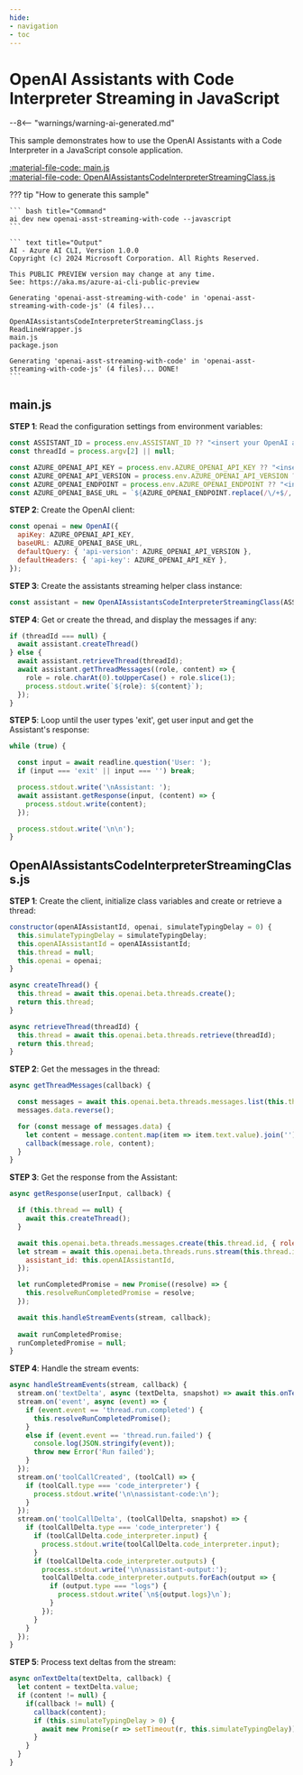 ```yaml
---
hide:
- navigation
- toc
---
```

# OpenAI Assistants with Code Interpreter Streaming in JavaScript

--8<-- "warnings/warning-ai-generated.md"

This sample demonstrates how to use the OpenAI Assistants with a Code Interpreter in a JavaScript console application.

[:material-file-code: main.js](https://raw.githubusercontent.com/robch/book-of-ai/main/docs/samples/openai-asst-streaming-with-code-js/main.js)  
[:material-file-code: OpenAIAssistantsCodeInterpreterStreamingClass.js](https://raw.githubusercontent.com/robch/book-of-ai/main/docs/samples/openai-asst-streaming-with-code-js/OpenAIAssistantsCodeInterpreterStreamingClass.js)  

??? tip "How to generate this sample"

    ``` bash title="Command"
    ai dev new openai-asst-streaming-with-code --javascript
    ```

    ``` text title="Output"
    AI - Azure AI CLI, Version 1.0.0
    Copyright (c) 2024 Microsoft Corporation. All Rights Reserved.

    This PUBLIC PREVIEW version may change at any time.
    See: https://aka.ms/azure-ai-cli-public-preview

    Generating 'openai-asst-streaming-with-code' in 'openai-asst-streaming-with-code-js' (4 files)...

    OpenAIAssistantsCodeInterpreterStreamingClass.js
    ReadLineWrapper.js
    main.js
    package.json

    Generating 'openai-asst-streaming-with-code' in 'openai-asst-streaming-with-code-js' (4 files)... DONE!
    ```


## main.js

**STEP 1**: Read the configuration settings from environment variables:

``` javascript title="main.js"
const ASSISTANT_ID = process.env.ASSISTANT_ID ?? "<insert your OpenAI assistant ID here>";
const threadId = process.argv[2] || null;

const AZURE_OPENAI_API_KEY = process.env.AZURE_OPENAI_API_KEY ?? "<insert your Azure OpenAI API key here>";
const AZURE_OPENAI_API_VERSION = process.env.AZURE_OPENAI_API_VERSION ?? "<insert your Azure OpenAI API version here>";
const AZURE_OPENAI_ENDPOINT = process.env.AZURE_OPENAI_ENDPOINT ?? "<insert your Azure OpenAI endpoint here>";
const AZURE_OPENAI_BASE_URL = `${AZURE_OPENAI_ENDPOINT.replace(/\/+$/, '')}/openai`;
```

**STEP 2**: Create the OpenAI client:

``` javascript title="main.js"
const openai = new OpenAI({
  apiKey: AZURE_OPENAI_API_KEY,
  baseURL: AZURE_OPENAI_BASE_URL,
  defaultQuery: { 'api-version': AZURE_OPENAI_API_VERSION },
  defaultHeaders: { 'api-key': AZURE_OPENAI_API_KEY },
});
```

**STEP 3**: Create the assistants streaming helper class instance:

``` javascript title="main.js"
const assistant = new OpenAIAssistantsCodeInterpreterStreamingClass(ASSISTANT_ID, openai);
```

**STEP 4**: Get or create the thread, and display the messages if any:

``` javascript title="main.js"
if (threadId === null) {
  await assistant.createThread()
} else {
  await assistant.retrieveThread(threadId);
  await assistant.getThreadMessages((role, content) => {
    role = role.charAt(0).toUpperCase() + role.slice(1);
    process.stdout.write(`${role}: ${content}`);
  });
}
```

**STEP 5**: Loop until the user types 'exit', get user input and get the Assistant's response:

``` javascript title="main.js"
while (true) {

  const input = await readline.question('User: ');
  if (input === 'exit' || input === '') break;

  process.stdout.write('\nAssistant: ');
  await assistant.getResponse(input, (content) => {
    process.stdout.write(content);
  });

  process.stdout.write('\n\n');
}
```

## OpenAIAssistantsCodeInterpreterStreamingClass.js

**STEP 1**: Create the client, initialize class variables and create or retrieve a thread:

``` javascript title="OpenAIAssistantsCodeInterpreterStreamingClass.js"
constructor(openAIAssistantId, openai, simulateTypingDelay = 0) {
  this.simulateTypingDelay = simulateTypingDelay;
  this.openAIAssistantId = openAIAssistantId;
  this.thread = null;
  this.openai = openai;
}

async createThread() {
  this.thread = await this.openai.beta.threads.create();
  return this.thread;
}

async retrieveThread(threadId) {
  this.thread = await this.openai.beta.threads.retrieve(threadId);
  return this.thread;
}
```

**STEP 2**: Get the messages in the thread:

``` javascript title="OpenAIAssistantsCodeInterpreterStreamingClass.js"
async getThreadMessages(callback) {

  const messages = await this.openai.beta.threads.messages.list(this.thread.id);
  messages.data.reverse();

  for (const message of messages.data) {
    let content = message.content.map(item => item.text.value).join('') + '\n\n';
    callback(message.role, content);
  }
}
```

**STEP 3**: Get the response from the Assistant:

``` javascript title="OpenAIAssistantsCodeInterpreterStreamingClass.js"
async getResponse(userInput, callback) {

  if (this.thread == null) {
    await this.createThread();
  }

  await this.openai.beta.threads.messages.create(this.thread.id, { role: "user", content: userInput });
  let stream = await this.openai.beta.threads.runs.stream(this.thread.id, {
    assistant_id: this.openAIAssistantId,
  });

  let runCompletedPromise = new Promise((resolve) => {
    this.resolveRunCompletedPromise = resolve;
  });

  await this.handleStreamEvents(stream, callback);
  
  await runCompletedPromise;
  runCompletedPromise = null;
}
```

**STEP 4**: Handle the stream events:

``` javascript title="OpenAIAssistantsCodeInterpreterStreamingClass.js"
async handleStreamEvents(stream, callback) {
  stream.on('textDelta', async (textDelta, snapshot) => await this.onTextDelta(textDelta, callback));
  stream.on('event', async (event) => {
    if (event.event == 'thread.run.completed') {
      this.resolveRunCompletedPromise();
    }
    else if (event.event == 'thread.run.failed') {
      console.log(JSON.stringify(event));
      throw new Error('Run failed');
    }
  });
  stream.on('toolCallCreated', (toolCall) => {
    if (toolCall.type === 'code_interpreter') {
      process.stdout.write('\n\nassistant-code:\n');
    }
  });
  stream.on('toolCallDelta', (toolCallDelta, snapshot) => {
    if (toolCallDelta.type === 'code_interpreter') {
      if (toolCallDelta.code_interpreter.input) {
        process.stdout.write(toolCallDelta.code_interpreter.input);
      }
      if (toolCallDelta.code_interpreter.outputs) {
        process.stdout.write('\n\nassistant-output:');
        toolCallDelta.code_interpreter.outputs.forEach(output => {
          if (output.type === "logs") {
            process.stdout.write(`\n${output.logs}\n`);
          }
        });
      }
    }
  });
}
```

**STEP 5**: Process text deltas from the stream:

``` javascript title="OpenAIAssistantsCodeInterpreterStreamingClass.js"
async onTextDelta(textDelta, callback) {
  let content = textDelta.value;
  if (content != null) {
    if(callback != null) {
      callback(content);
      if (this.simulateTypingDelay > 0) {
        await new Promise(r => setTimeout(r, this.simulateTypingDelay));
      }
    }
  }
}
```
